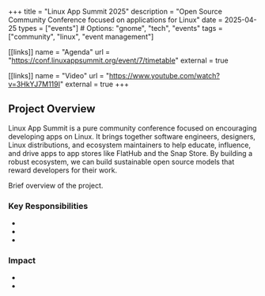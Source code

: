 +++
title = "Linux App Summit 2025"
description = "Open Source Community Conference focused on applications for Linux"
date = 2025-04-25
types = ["events"]  # Options: "gnome", "tech", "events"
tags = ["community", "linux", "event management"]

[[links]]
name = "Agenda"
url = "https://conf.linuxappsummit.org/event/7/timetable"
external = true

[[links]]
name = "Video"
url = "https://www.youtube.com/watch?v=3HkYJ7M119I"
external = true
+++

## Project Overview

Linux App Summit is a pure community conference focused on encouraging
developing apps on Linux. It brings together software engineers,
designers, Linux distributions, and ecosystem maintainers to help
educate, influence, and drive apps to app stores like FlatHub and the
Snap Store. By building a robust ecosystem, we can build sustainable
open source models that reward developers for their work.


Brief overview of the project.

### Key Responsibilities

-
-
-

### Impact

-
-

